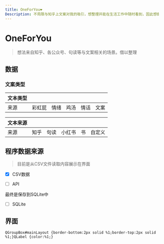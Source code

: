 ```yaml
---
title: OneForYou❤️
Description: 不局限与知乎上文案对我的吸引，想整理并能在生活工作中随时看到，因此想做一款桌面显示的软件
---
```


# OneForYou

> 想法来自知乎、各公众号、句读等与文案相关的场景。借以整理

## 数据

### 文案类型

| 文本类型 |        |      |      |      |      |
| -------- | ------ | ---- | ---- | ---- | ---- |
| 来源     | 彩虹屁 | 情绪 | 鸡汤 | 情话 | 文案 |

| 文本来源 |        |      |      |      |      |
| -------- | ------ | ---- | ---- | ---- | ---- |
| 来源 | 知乎 | 句读 | 小红书 | 书 | 自定义 |

## 程序数据来源

> 目前是从CSV文件读取内容展示在界面

- [x] CSV数据

- [ ] API

最终是保存到SQLite中

- [ ] SQLite

## 界面

~~~
QGroupBox#mainLayout {border-bottom:2px solid %1;border-top:2px solid %1;}QLabel {color:%1;}
~~~




